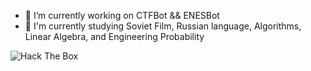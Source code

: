 - 🔭 I’m currently working on CTFBot && ENESBot
- 🌱 I'm currently studying Soviet Film, Russian language, Algorithms, Linear Algebra, and Engineering Probability

<img src="http://www.hackthebox.eu/badge/image/120937" alt="Hack The Box">
